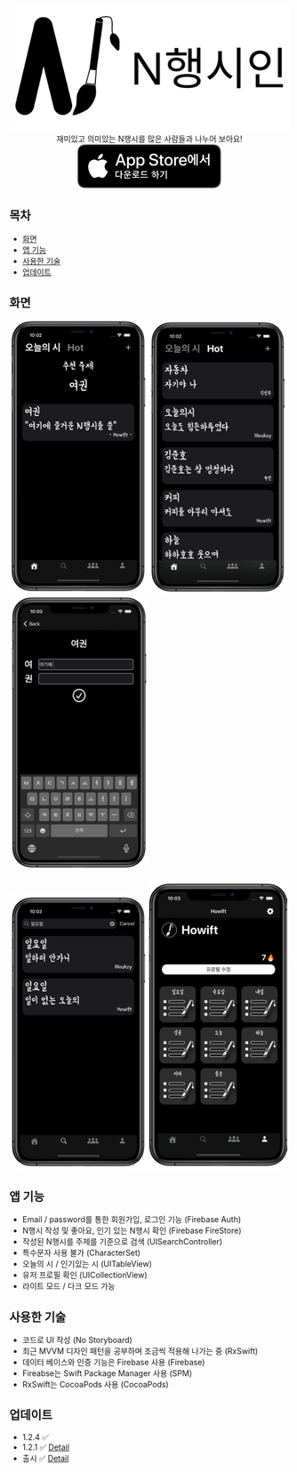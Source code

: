 <div align="center"><img src="Sketch/app-logo.svg"></div>

<div align="center">재미있고 의미있는 N행시를 많은 사람들과 나누어 보아요!</div>



<div align="center"><a href="https://apps.apple.com/kr/app/n%ED%96%89%EC%8B%9C%EC%9D%B8/id1581984956"><img src="Sketch/Download_on_the_App_Store_Badge_KR_RGB_blk_100317.svg"></a></div>

## 목차

- [화면](#screen-shot)
- [앱 기능](#app-features)
- [사용한 기술](#app-technologies)
- [업데이트](#app-updates)



## <a name="screen-shot">화면</a>

![screen1](Sketch/screen-shot1.png)![screen2](Sketch/screen-shot2.png)![screen2](Sketch/screen-shot3.png)

![screen2](Sketch/screen-shot4.png)![screen2](Sketch/screen-shot5.png)



## <a name="app-features">앱 기능</a>

- Email / password를 통한 회원가입, 로그인 기능 (Firebase Auth)
- N행시 작성 및 좋아요, 인기 있는 N행시 확인 (Firebase FireStore)
- 작성된 N행시를 주제를 기준으로 검색 (UISearchController)
- 특수문자 사용 불가 (CharacterSet)
- 오늘의 시 / 인기있는 시 (UITableView)
- 유저 프로필 확인 (UICollectionView)
- 라이트 모드 / 다크 모드 가능



## <a name="app-technologies">사용한 기술</a>

- 코드로 UI 작성 (No Storyboard)
- 최근 MVVM 디자인 패턴을 공부하며 조금씩 적용해 나가는 중 (RxSwift)
- 데이터 베이스와 인증 기능은 Firebase 사용 (Firebase)
- Fireabse는 Swift Package Manager 사용 (SPM)
- RxSwift는 CocoaPods 사용 (CocoaPods)



## <a name="app-updates">업데이트</a>

- 1.2.4 ✅
- 1.2.1 ✅  [Detail](https://github.com/elddy0948/NLetterPoem/wiki/NLP1.2)
- 출시 ✅ [Detail](https://github.com/elddy0948/NLetterPoem/wiki/출시!)
